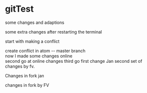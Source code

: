 # gitTest

some changes and adaptions

some extra changes after restarting the terminal

start with making a conflict

create conflict in atom -- master branch  
now I made some changes online  
second go at online changes
third go
first change Jan
second set of changes by fv.

Changes in fork jan

changes in fork by FV